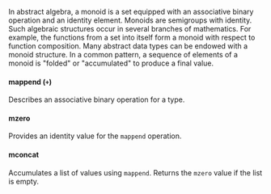 

In abstract algebra, a monoid is a set equipped with an associative binary operation and an identity element. Monoids are semigroups with identity. Such algebraic structures occur in several branches of mathematics. For example, the functions from a set into itself form a monoid with respect to function composition. Many abstract data types can be endowed with a monoid structure. In a common pattern, a sequence of elements of a monoid is "folded" or "accumulated" to produce a final value.

#### mappend (`+`)

Describes an associative binary operation for a type.

#### mzero

Provides an identity value for the `mappend` operation.

#### mconcat

Accumulates a list of values using `mappend`. Returns the `mzero`
value if the list is empty.
